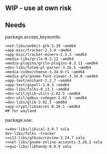 WIP - use at own risk
--------------------------------------------

Needs
-----
package.accept_keywords:

	<net-libs/webkit-gtk-2.29 ~amd64
	=app-misc/tracker-2.3.4 ~amd64
	=app-misc/tracker-miners-2.3.3 ~amd64
	=media-libs/grilo-0.3.12 ~amd64
	=media-plugins/grilo-plugins-0.3.11 ~amd64
	=dev-libs/totem-pl-parser-3.26.5 ~amd64
	=media-video/cheese-3.34.0-r1 ~amd64
	=media-gfx/gnome-font-viewer-3.34.0 ~amd64
	=app-text/enchant-2.2.7 ~amd64
	=app-text/gspell-1.8.3 ~amd64
	=dev-libs/folks-0.13.1 ~amd64
	=dev-util/glib-utils-2.62.5 ~amd64
	=dev-util/gdbus-codegen-2.62.5 ~amd64
	=dev-libs/glib-2.62.5 ~amd64
	=app-crypt/libsecret-0.20.1 ~amd64
	## for wayland

package.use:

	>=dev-libs/libical-3.0.7 vala
	dev-libs/folks -tracker
	>=x11-libs/gtksourceview-3.24.7 vala
	>=net-libs/gnome-online-accounts-3.26.2 vala
	>=gui-libs/libhandy-0.0.9 vala


